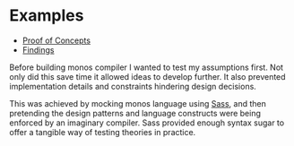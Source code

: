 # Examples

- [Proof of Concepts](ProofOfConcepts.md)
- [Findings](Findings.md)

Before building monos compiler I wanted to test my assumptions first. Not only did this save time it allowed ideas to develop further. It also prevented implementation details and constraints hindering design decisions.

This was achieved by mocking monos language using [Sass](http://sass-lang.com/), and then pretending the design patterns and language constructs were being enforced by an imaginary compiler. Sass provided enough syntax sugar to offer a tangible way of testing theories in practice.